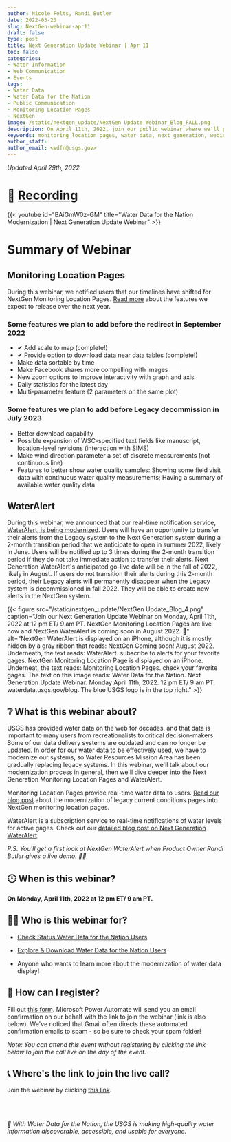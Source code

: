```yaml
---
author: Nicole Felts, Randi Butler
date: 2022-03-23
slug: NextGen-webinar-apr11
draft: false
type: post
title: Next Generation Update Webinar | Apr 11
toc: false
categories: 
- Water Information
- Web Communication
- Events
tags:
- Water Data
- Water Data for the Nation
- Public Communication
- Monitoring Location Pages
- NextGen
image: /static/nextgen_update/NextGen Update Webinar_Blog_FALL.png
description: On April 11th, 2022, join our public webinar where we'll provide an update on the Next Generation Monitoring Location Pages and give a live demo of the Next Generation WaterAlert. Wondering what these products are? Read on...
keywords: monitoring location pages, water data, next generation, webinar, update
author_staff: 
author_email: <wdfn@usgs.gov>
---
```

<i> Updated April 29th, 2022 </i>

# 🎥 [Recording](https://www.youtube.com/watch?v=BAiGmW0z-GM)
{{< youtube id="BAiGmW0z-GM" title="Water Data for the Nation Modernization | Next Generation Update Webinar" >}}


# Summary of Webinar 

## Monitoring Location Pages
During this webinar, we notified users that our timelines have shifted for NextGen Monitoring Location Pages. [Read more](https://waterdata.usgs.gov/blog/nextgen-mlp-update) about the features we expect to release over the next year.

### Some features we plan to add before the redirect in September 2022
- ✔ Add scale to map (complete!)
- ✔ Provide option to download data near data tables (complete!)
- Make data sortable by time
- Make Facebook shares more compelling with images
- New zoom options to improve interactivity with graph and axis
- Daily statistics for the latest day
- Multi-parameter feature (2 parameters on the same plot)

### Some features we plan to add before Legacy decommission in July 2023
- Better download capability
- Possible expansion of WSC-specified text fields like manuscript, location-level revisions (interaction with SIMS)
- Make wind direction parameter a set of discrete measurements (not continuous line)
- Features to better show water quality samples: Showing some field visit data with continuous water quality measurements; Having a summary of available water quality data

## WaterAlert
During this webinar, we announced that our real-time notification service, [WaterAlert, is being modernized](https://waterdata.usgs.gov/blog/wateralert-transition/). Users will have an opportunity to transfer their alerts from the Legacy system to the Next Generation system during a 2-month transition period that we anticipate to open in summer 2022, likely in June. Users will be notified up to 3 times during the 2-month transition period if they do not take immediate action to transfer their alerts. Next Generation WaterAlert's anticipated go-live date will be in the fall of 2022, likely in August.
If users do not transition their alerts during this 2-month period, their Legacy alerts will permanently disappear when the Legacy system is decommissioned in fall 2022. They will be able to create new alerts in the NextGen system. 

<div class="grid-row">
{{< figure src="/static/nextgen_update/NextGen Update_Blog_4.png" caption="Join our Next Generation Update Webinar on Monday, April 11th, 2022 at 12 pm ET/ 9 am PT. NextGen Monitoring Location Pages are live now and NextGen WaterAlert is coming soon in August 2022. 👀" alt="NextGen WaterAlert is displayed on an iPhone, although it is mostly hidden by a gray ribbon that reads: NextGen Coming soon! August 2022. Underneath, the text reads: WaterAlert. subscribe to alerts for your favorite gages. NextGen Monitoring Location Page is displayed on an iPhone. Underneat, the text reads: Monitoring Location Pages. check your favorite gages. The text on this image reads: Water Data for the Nation. Next Generation Update Webinar. Monday April 11th, 2022. 12 pm ET/ 9 am PT. waterdata.usgs.gov/blog. The blue USGS logo is in the top right." >}}
</div>

## ❔ What is this webinar about?

USGS has provided water data on the web for decades, and that data is important to many users from recreationalists to critical decision-makers. Some of our data delivery systems are outdated and can no longer be updated. In order for our water data to be effectively used, we have to modernize our systems, so Water Resources Mission Area has been gradually replacing legacy systems. In this webinar, we'll talk about our modernization process in general, then we'll dive deeper into the Next Generation Monitoring Location Pages and WaterAlert.

Monitoring Location Pages provide real-time water data to users. [Read our blog post](https://waterdata.usgs.gov/blog/realtime-pages-replacement/) about the modernization of legacy current conditions pages into NextGen monitoring location pages.

WaterAlert is a subscription service to real-time notifications of water levels for active gages. Check out our [detailed blog post on Next Generation WaterAlert](https://waterdata.usgs.gov/blog/WaterAlert-transition/).

*P.S. You'll get a first look at NextGen WaterAlert when Product Owner Randi Butler gives a live demo. 🙌🥳*


## 🕛 When is this webinar?
**On Monday, April 11th, 2022 at 12 pm ET/ 9 am PT.**


## 👩🧑 Who is this webinar for?
- [Check Status Water Data for the Nation Users](https://waterdata.usgs.gov/blog/user_check_status/)

- [Explore & Download Water Data for the Nation Users](https://waterdata.usgs.gov/blog/user_explore_download/)

- Anyone who wants to learn more about the modernization of water data display!


## 📆 How can I register?
Fill out [this form](https://forms.office.com/g/VuUJ4pfhUU). Microsoft Power Automate will send you an email confirmation on our behalf with the link to join the webinar (link is also below). We've noticed that Gmail often directs these automated confirmation emails to spam - so be sure to check your spam folder!

*Note: You can attend this event without registering by clicking the link below to join the call live on the day of the event.*

## 📞 Where's the link to join the live call?
Join the webinar by clicking [this link](https://teams.microsoft.com/l/meetup-join/19%3ameeting_NjlmMmEwZGItN2U5ZS00NDgzLWE2NjktNGRjMzUwOTU5NmQy%40thread.v2/0?context=%7b%22Tid%22%3a%220693b5ba-4b18-4d7b-9341-f32f400a5494%22%2c%22Oid%22%3a%2274c01c76-7d2c-4555-94ec-9e22ecb44037%22%7d).


<br>
<br>

*🙌 With Water Data for the Nation, the USGS is making high-quality water information discoverable, accessible, and usable for everyone.*
